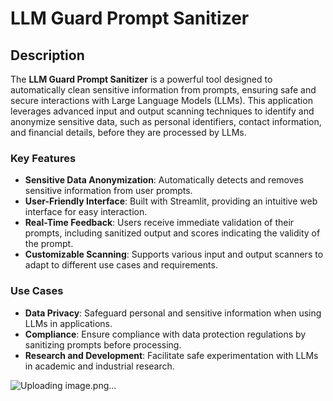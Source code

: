 # LLM Guard Prompt Sanitizer

## Description

The **LLM Guard Prompt Sanitizer** is a powerful tool designed to automatically clean sensitive information from prompts, ensuring safe and secure interactions with Large Language Models (LLMs). This application leverages advanced input and output scanning techniques to identify and anonymize sensitive data, such as personal identifiers, contact information, and financial details, before they are processed by LLMs.

### Key Features

- **Sensitive Data Anonymization**: Automatically detects and removes sensitive information from user prompts.
- **User-Friendly Interface**: Built with Streamlit, providing an intuitive web interface for easy interaction.
- **Real-Time Feedback**: Users receive immediate validation of their prompts, including sanitized output and scores indicating the validity of the prompt.
- **Customizable Scanning**: Supports various input and output scanners to adapt to different use cases and requirements.

### Use Cases

- **Data Privacy**: Safeguard personal and sensitive information when using LLMs in applications.
- **Compliance**: Ensure compliance with data protection regulations by sanitizing prompts before processing.
- **Research and Development**: Facilitate safe experimentation with LLMs in academic and industrial research.

![Uploading image.png…]()

